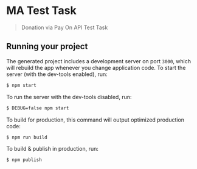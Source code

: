 
# MA Test Task

> Donation via Pay On API Test Task

## Running your project

The generated project includes a development server on port `3000`, which will rebuild the app whenever you change application code. To start the server (with the dev-tools enabled), run:

```bash
$ npm start
```

To run the server with the dev-tools disabled, run:

```bash
$ DEBUG=false npm start
```

To build for production, this command will output optimized production code:

```bash
$ npm run build
```

To build & publish in production, run:

```bash
$ npm publish
```
